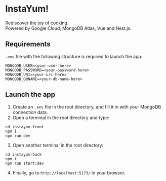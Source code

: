 # InstaYum!
Rediscover the joy of cooking.  
Powered by Google Cloud, MongoDB Atlas, Vue and Nest.js.

## Requirements
`.env` file with the following structure is required to launch the app:  
```
MONGODB_USER=<your-user-here>
MONGODB_PASSWORD=<your-password-here>
MONGODB_URI=<your-uri-here>
MONGODB_DBNAME=<your-db-name-here>
```

## Launch the app
1. Create an `.env` file in the root directory, and fill it in with your MongoDB connection data.  
2. Open a terminal in the root directory and type:
```
cd instayum-front
npm i
npm run dev
``` 

3. Open another terminal in the root directory:  
```
cd instayum-back
npm i
npm run start:dev
```
4. Finally, go to `http://localhost:5173/` in your browser.
